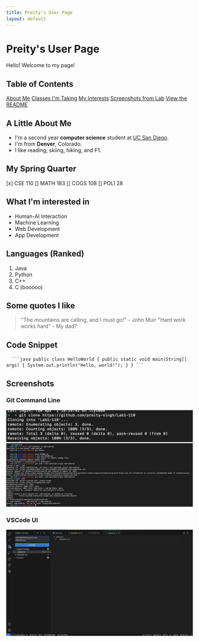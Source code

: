 ```yaml
---
title: Preity's User Page
layout: default
---
```


# Preity's User Page

Hello! Welcome to my page!

## Table of Contents
[About Me](#a-little-about-me)
[Classes I'm Taking](#my-spring-quarter)
[My Interests](#what-im-interested-in)
[Screenshots from Lab](#screenshots)
[View the README](./README.md)

## A Little About Me
- I'm a second year **computer science** student at [UC San Diego](https://ucsd.edu). 
- I'm from **Denver**, Colorado.
- I like reading, skiing, hiking, and F1.
  
## My Spring Quarter
[x] CSE 110
[] MATH 183
[] COGS 108
[] POLI 28

## What I'm interested in
- Human-AI Interaction
- Machine Learning
- Web Development
- App Development
  
## Languages (Ranked)
1. Java
2. Python
3. C++
4. C (booooo)
  
## Some quotes I like 
> "The mountains are calling, and I must go!" - John Muir 
> "Hard work works hard" - My dad?

## Code Snippet 
<pre> <code> ```java public class HelloWorld { public static void main(String[] args) { System.out.println("Hello, world!"); } } ``` </code> </pre>

## Screenshots
### Git Command Line
![Command Line 1](part2-1.png)
![Command Line 2](part2-2.png)

### VSCode UI
![VS code](VSCode-commit.png)




